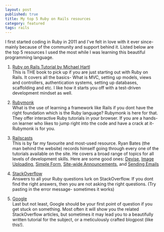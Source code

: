 ```yaml
---
layout: post
published: true
title: My top 5 Ruby on Rails resources
category: featured
tags: rails
---
```

I first started coding in Ruby in 2011 and I've felt in love with it ever since- mainly because of the community and support behind it. Listed below are the top 5 resources I used the most while I was learning this beautiful programming language.  

1. [Ruby on Rails Tutorial by Michael Hartl](http://ruby.railstutorial.org/ruby-on-rails-tutorial-book)  
This is THE book to pick up if you are just starting out with Ruby on Rails. It covers all the basics- What is MVC, setting up models, views and controllers, authentication systems, setting up databases, scaffolding and etc. I like how it starts you off with a test-driven development mindset as well.

2. [Rubymonk](http://rubymonk.com)  
What is the use of learning a framework like Rails if you dont have the right foundation which is the Ruby language? Rubymonk is here for that. They offer interactive Ruby tutorials in your browser. If you are a hands-on learner who likes to jump right into the code and have a crack at it- Rubymonk is for you.

3. [Railscasts](http://railscasts.com)  
This is by far my favourite and most-used resource. Ryan Bates (the man behind the website) records himself going through every one of the tutorials available on the site. He covers a broad range of topics for all levels of development skills. Here are some good ones: [Devise](http://railscasts.com/episodes/209-devise-revised), [Image Uploading](http://railscasts.com/episodes/253-carrierwave-file-uploads?view=asciicast), [Simple Form](http://railscasts.com/episodes/234-simple-form-revised?view=asciicast), [Site-wide Announcements](http://railscasts.com/episodes/103-site-wide-announcements?autoplay=true), and [Sending Emails](http://railscasts.com/episodes/61-sending-email-revised?view=asciicast)

4. [StackOverflow](http://stackoverflow.com)  
Answers to all your Ruby questions lurk on StackOverflow. If you dont find the right answers, then you are not asking the right questions. (Try pasting in the error message- sometimes it works)

5. [Google](http://google.com)  
Last but not least, Google should be your first point of question if you get stuck on something. Most often it will show you the related StackOverflow articles, but sometimes it may lead you to a beautifully written tutorial for the subject, or a meticulously crafted blogpost (like this!).
